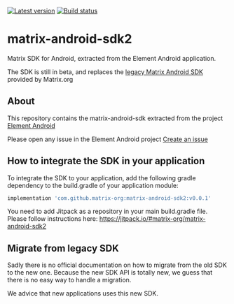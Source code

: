 [![Latest version](https://img.shields.io/jitpack/v/github/matrix-org/matrix-android-sdk2)](https://jitpack.io/#matrix-org/matrix-android-sdk2) [![Build status](https://badge.buildkite.com/1f5af13987f4e309ae7d6d09e818e19a5a709008c249238c1a.svg?branch=master)](https://buildkite.com/matrix-dot-org/matrix-android-sdk2)

# matrix-android-sdk2

Matrix SDK for Android, extracted from the Element Android application.

The SDK is still in beta, and replaces the [legacy Matrix Android SDK](https://github.com/matrix-org/matrix-android-sdk) provided by Matrix.org

## About

This repository contains the matrix-android-sdk extracted from the project [Element Android](https://github.com/vector-im/element-android)

Please open any issue in the Element Android project [Create an issue](https://github.com/vector-im/element-android/issues/new/choose)

## How to integrate the SDK in your application

To integrate the SDK to your application, add the following gradle dependency to the build.gradle of your application module:

```gradle
implementation 'com.github.matrix-org:matrix-android-sdk2:v0.0.1'
```

You need to add Jitpack as a repository in your main build.gradle file. Please follow instructions here: https://jitpack.io/#matrix-org/matrix-android-sdk2

## Migrate from legacy SDK

Sadly there is no official documentation on how to migrate from the old SDK to the new one. Because the new SDK API is totally new, we guess that there is no easy way to handle a migration.

We advice that new applications uses this new SDK.
